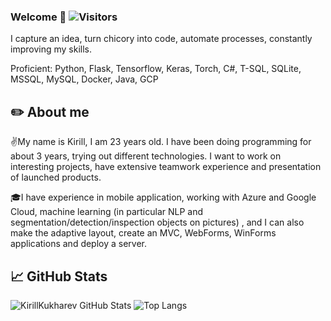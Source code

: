 ### Welcome 🧙 ![Visitors](https://visitor-badge.glitch.me/badge?page_id=kirillkukharev)  

I capture an idea, turn chicory into code, automate processes, constantly improving my skills.

Proficient: Python, Flask, Tensorflow, Keras, Torch, C#, T-SQL, SQLite, MSSQL, MySQL, Docker, Java, GCP

## ✏️ About me 
✌️My name is Kirill, I am 23 years old. I have been doing programming for about 3 years, trying out different technologies. I want to work on interesting projects, have extensive teamwork experience and presentation of launched products.

🎓I have experience in mobile application, working with Azure and Google Cloud, machine learning (in particular NLP and segmentation/detection/inspection objects on pictures) , and I can also make the adaptive layout, create an MVC, WebForms, WinForms applications and deploy a server.

## 📈 GitHub Stats

![KirillKukharev GitHub Stats](https://github-readme-stats.vercel.app/api?username=kirillkukharev&count_private=true&hide=contribs&show_icons=true&theme=radical)
![Top Langs](https://github-readme-stats.vercel.app/api/top-langs/?username=kirillkukharev&count_private=true&hide=tsql&langs_count=9&theme=radical&layout=compact)


